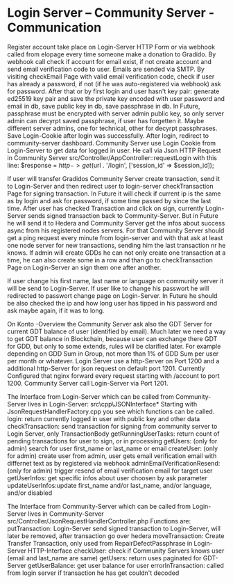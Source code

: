 # Login Server – Community Server - Communication

Register account take place on Login-Server HTTP Form or via webhook called from elopage every time someone make a donation to Gradido. 
By webhook call check if account for email exist, if not create account and send email verification code to user. 
Emails are sended via SMTP.
By visiting checkEmail Page with valid email verification code, check if user has already a password, if not (if he was auto-registered via webhook) ask for password.
After that or by first login and user hasn't key pair: generate ed25519 key pair and save the private key encoded with user password and email in db, save public key in db, save passphrase in db. 
In Future, passphrase must be encrypted with server admin public key, so only server admin can decyrpt saved passphrase, if user has forgetten it. Maybe different server admins, one for technical, other for decyrpt passphrases.
Save Login-Cookie after login was successfully. 
After login, redirect to community-server dashboard. 
Community Server use Login Cookie from Login-Server to get data for logged in user. 
He call via Json  HTTP Request in Community Server src/Controller/AppController::requestLogin with this line: $response = $http->get($url . '/login', ['session_id' => $session_id]);

If user will transfer Gradidos Community Server create transaction, send it to Login-Server and then redirect user to login-server checkTransaction Page for signing transaction. In Future it will check if current ip is the same as by login and ask for password, if some time passed by since the last time. 
After user has checked Transaction and click on sign, currently Login-Server sends signed transaction back to Community-Server. But in Future he will send it to Hedera and Community Server get the infos about success async from his registered nodes servers.
For that Community Server should get a ping request every minute from login-server and with that ask at least one node server for new transactions, sending him the last transaction nr he knows. 
If admin will create GDDs he can not only create one transaction at a time, he can also create some in a row and than go to checkTransaction Page on Login-Server an sign them one after another.

If user change his first name, last name or language on community server it will be send to Login-Server. 
If user like to change his passwort he will redirected to passwort change page on Login-Server. 
In Future he should be also checked the ip and how long user has tipped in his password and ask maybe again, if it was to long.

On Konto -Overview the Community Server ask also the GDT Server for current GDT balance of user (identified by email).
Much later we need a way to get GDT balance in Blockchain, because user can exchange there GDT for GDD, but only to some extends, rules will be clarified later. For example depending on GDD Sum in Group, not more than 1% of GDD Sum per user per month or whatever.
Login Server use a http-Server on Port 1200 and a additional http-Server for json request on default port 1201. Currently Configured that nginx forward every request starting with /account to port 1200. 
Community Server call Login-Server via Port 1201.

The Interface from Login-Server which can be called from Community-Server lives in Login-Server: src\cpp\JSONInterface\*
Starting with JsonRequestHandlerFactory.cpp you see which functions can be called.
login: return currently logged in user with public key and other data 
checkTransaction: send transaction for signing from community server to Login Server, only TransactionBody
getRunningUserTasks: return count of pending transactions for user to sign, or in processing
getUsers: (only for admin) search for user first_name or last_name or email
createUser: (only for admin) create user from admin, user gets email verification email with differnet text as by registered via webhook
adminEmailVerificationResend: (only for admin) trigger resend of email verification email for target user
getUserInfos: get specific infos about user choosen by ask parameter 
updateUserInfos:update first_name and/or last_name, and/or language, and/or disabled


The Interface from Community-Server which can be called from Login-Server lives in 
Community-Server src/Controller/JsonRequestHandlerController.php
Functions are:
putTransaction: Login-Server send signed transaction to Login-Server, will later be removed, after transaction go over hedera
moveTransaction: Create Transfer Transaction, only used from RepairDefectPassphrase in Login-Server HTTP-Interface
checkUser: check if Community Servers knows user (email and last_name are same)
getUsers: return uses paginated for GDT-Server
getUserBalance: get user balance for user 
errorInTransaction: called from login server if transaction he has get couldn't decoded 